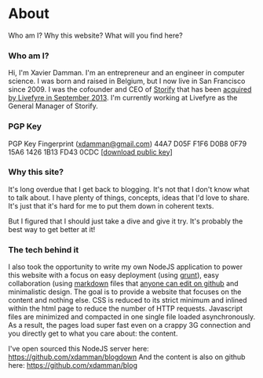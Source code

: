 # About
Who am I? Why this website? What will you find here?

### Who am I?
Hi, I'm Xavier Damman. I'm an entrepreneur and an engineer in computer science. I was born and raised in Belgium, but I now live in San Francisco since 2009. I was the cofounder and CEO of [Storify](http://storify.com) that has been [acquired by Livefyre in September 2013](http://storify.com/storify/storify-acquired-by-livefyre). I'm currently working at Livefyre as the General Manager of Storify.

### PGP Key

PGP Key Fingerprint (xdamman@gmail.com) 44A7 D05F F1F6 D0B8 0F79  15A6 1426 1B13 FD43 0CDC [[download public key]](public/PGP-PublicKey-xdamman-FD430CDC.asc)

### Why this site?
It's long overdue that I get back to blogging. It's not that I don't know what to talk about. I have plenty of things, concepts, ideas that I'd love to share. It's just that it's hard for me to put them down in coherent texts.

But I figured that I should just take a dive and give it try. It's probably the best way to get better at it!

### The tech behind it
I also took the opportunity to write my own NodeJS application to power this website with a focus on easy deployment (using [grunt](http://gruntjs.com)), easy collaboration (using [markdown](http://en.wikipedia.org/wiki/Markdown) files that [anyone can edit on github](https://github.com/xdamman/blog) and minimalistic design. The goal is to provide a website that focuses on the content and nothing else. CSS is reduced to its strict minimum and inlined within the html page to reduce the number of HTTP requests. Javascript files are minimized and compacted in one single file loaded asynchronously. As a result, the pages load super fast even on a crappy 3G connection and you directly get to what you care about: the content.

I've open sourced this NodeJS server here: https://github.com/xdamman/blogdown
And the content is also on github here: https://github.com/xdamman/blog
